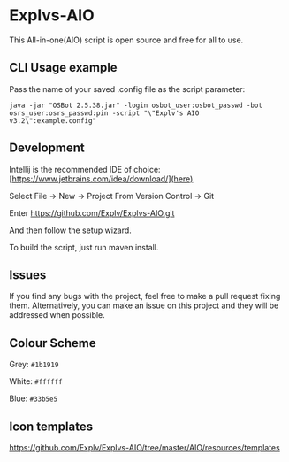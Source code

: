 # Explvs-AIO
This All-in-one(AIO) script is open source and free for all to use.

## CLI Usage example

Pass the name of your saved .config file as the script parameter:

`java -jar "OSBot 2.5.38.jar" -login osbot_user:osbot_passwd -bot osrs_user:osrs_passwd:pin -script "\"Explv's AIO v3.2\":example.config"`


## Development
Intellij is the recommended IDE of choice:[https://www.jetbrains.com/idea/download/](here)

Select File -> New -> Project From Version Control -> Git

Enter https://github.com/Explv/Explvs-AIO.git

And then follow the setup wizard.

To build the script, just run maven install.

## Issues
If you find any bugs with the project, feel free to make a pull request fixing them. Alternatively, you can make an issue on this project and they will be addressed when possible.

## Colour Scheme

Grey: `#1b1919`

White: `#ffffff`

Blue: `#33b5e5`

## Icon templates

https://github.com/Explv/Explvs-AIO/tree/master/AIO/resources/templates
